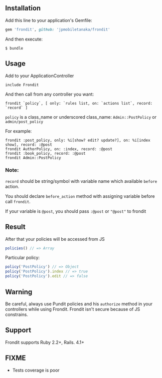 ## Installation

Add this line to your application's Gemfile:

```ruby
gem 'frondit', github: 'jpmobiletanaka/frondit'
```

And then execute:

    $ bundle

## Usage

Add to your ApplicationController

    include Frondit

And then call from any controller you want:

    frondit `policy`, [ only: `rules list, on: `actions list`, record: `record` ]

`policy` is a class_name or underscored class_name: `Admin::PostPolicy` or `admin/post_policy`

For example:

    frondit :post_policy, only: %i[show? edit? update?], on: %i[index show], record: :@post
    frondit AuthorPolicy, on: :index, record: :@post
    frondit :book_policy, record: :@post
    frondit Admin::PostPolicy

### Note: 
`record` should be string/symbol with variable name which available `before` action.

You should declare `before_action` method with assigning variable before call `frondit`.

If your variable is `@post`, you should pass `:@post` or `"@post"` to frondit

## Result
After that your policies will be accessed from JS
```js
policies() // => Array
```
Particular policy:
```js
policy('PostPolicy') // => Object
policy('PostPolicy').index // => true
policy('PostPolicy').edit // => false
```
## Warning
Be careful, always use Pundit policies and his `authorize` method in your controllers while using Frondit.
Frondit isn't secure because of JS constrains.

## Support

Frondit supports Ruby 2.2+, Rails. 4.1+

## FIXME
- Tests coverage is poor
